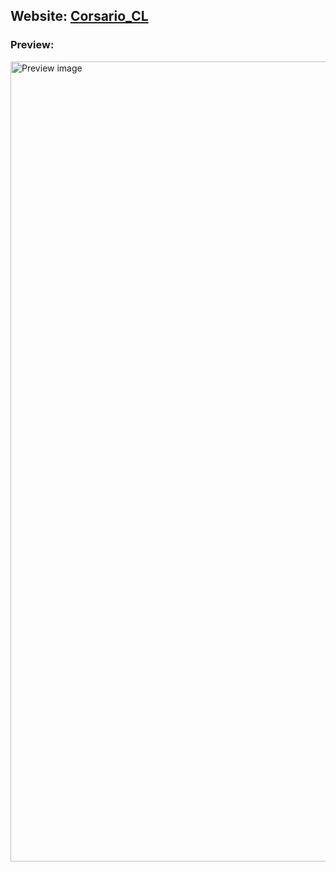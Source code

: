 ## Website: [Corsario_CL](https://s99.cl)

### Preview: 
<img src="https://github.com/user-attachments/assets/5370def0-86b3-4f5d-9390-920053497a97" alt="Preview image" width="1280">

